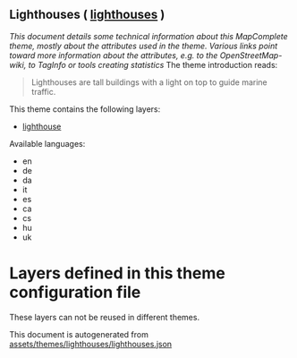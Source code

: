 [//]: # (WARNING: this file is automatically generated. Please find the sources at the bottom and edit those sources)

## Lighthouses ( [lighthouses](https://mapcomplete.org/lighthouses) )
_This document details some technical information about this MapComplete theme, mostly about the attributes used in the theme. Various links point toward more information about the attributes, e.g. to the OpenStreetMap-wiki, to TagInfo or tools creating statistics_
The theme introduction reads:

> Lighthouses are tall buildings with a light on top to guide marine traffic.

This theme contains the following layers:

 - [lighthouse](../Layers/lighthouse.md)

Available languages:

 - en
 - de
 - da
 - it
 - es
 - ca
 - cs
 - hu
 - uk

# Layers defined in this theme configuration file
These layers can not be reused in different themes.


This document is autogenerated from [assets/themes/lighthouses/lighthouses.json](https://github.com/pietervdvn/MapComplete/blob/develop/assets/themes/lighthouses/lighthouses.json)
